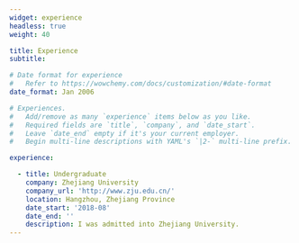 ```yaml
---
widget: experience
headless: true
weight: 40

title: Experience
subtitle:

# Date format for experience
#   Refer to https://wowchemy.com/docs/customization/#date-format
date_format: Jan 2006

# Experiences.
#   Add/remove as many `experience` items below as you like.
#   Required fields are `title`, `company`, and `date_start`.
#   Leave `date_end` empty if it's your current employer.
#   Begin multi-line descriptions with YAML's `|2-` multi-line prefix.

experience:

  - title: Undergraduate
    company: Zhejiang University
    company_url: 'http://www.zju.edu.cn/'
    location: Hangzhou, Zhejiang Province
    date_start: '2018-08'
    date_end: ''
    description: I was admitted into Zhejiang University.
---
```

